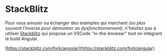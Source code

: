 # StackBlitz

Pour vous amuser ou échanger des exemples qui marchent _\(ou plus souvent l'inverse pour démontrer un dysfonctionnement\)_, n'hésitez pas à utiliser [Stackblitz](https://stackblitz.com) qui propose un VSCode "in-the-browser" tout en intégrant le build Angular.

[https://stackblitz.com/fork/angular](https://stackblitz.com/fork/angular)

